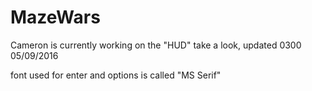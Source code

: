# MazeWars
Cameron is currently working on the "HUD" take a look, updated 0300 05/09/2016


font used for enter and options is called "MS Serif"
